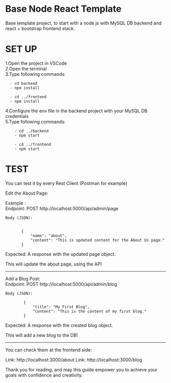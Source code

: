 # Base Node React Template
Base template project, to start with a node.js with MySQL DB backend and react + bootstrap frontend stack.

# SET UP
1.Open the project in VSCode
<br />
2.Open the terminal
<br />
3.Type following commands:
```
  - cd backend
  - npm install

  - cd ../frontend
  - npm install
```
4.Configure the env file in the backend project with your MySQL DB credentials
<br />
5.Type following commands:
```
	- cd ../backend
	- npm start
	
	- cd ../frontend
	- npm start
```
	
# TEST

You can test it by every Rest Client (Postman for example)

Edit the About Page:

Example : 
<br />
	Endpoint: POST http://localhost:5000/api/admin/page
	
	Body (JSON):
 ```

		{
			"name": "about",
			"content": "This is updated content for the About Us page."
		}
```
Expected: A response with the updated page object.

This will update the about page, using the API

------------------------------------------------------------------------------

Add a Blog Post:
<br />
	Endpoint: POST http://localhost:5000/api/admin/blog
 
	Body (JSON):
```
		{
			"title": "My First Blog",
			"content": "This is the content of my first blog."
		}
```
Expected: A response with the created blog object.

This will add a new blog to the DB!

------------------------------------------------------------------------------

You can check them at the frontend side:

Link: http://localhost:3000/about
Link: http://localhost:3000/blog



Thank you for reading, and may this guide empower you to achieve your goals with confidence and creativity.
